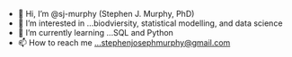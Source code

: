 - 👋 Hi, I’m @sj-murphy (Stephen J. Murphy, PhD)
- 👀 I’m interested in ...biodviersity, statistical modelling, and data science
- 🌱 I’m currently learning ...SQL and Python
- 📫 How to reach me ...stephenjosephmurphy@gmail.com

<!---
sj-murphy/sj-murphy is a ✨ special ✨ repository because its `README.md` (this file) appears on your GitHub profile.
You can click the Preview link to take a look at your changes.
--->
